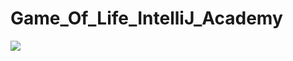 # Game_Of_Life_IntelliJ_Academy
          
<img src="https://drive.google.com/uc?export=view&id=1fPM7g1ep-kEqAAkq3Zuqg2Nk98wcQ-p4">
          
